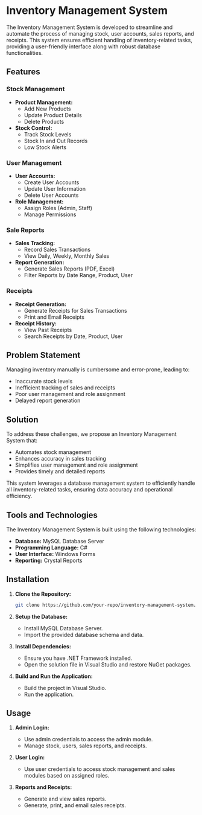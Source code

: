 # Inventory Management System

The Inventory Management System is developed to streamline and automate the process of managing stock, user accounts, sales reports, and receipts. This system ensures efficient handling of inventory-related tasks, providing a user-friendly interface along with robust database functionalities.

## Features
### Stock Management
- **Product Management:**
  - Add New Products
  - Update Product Details
  - Delete Products
- **Stock Control:**
  - Track Stock Levels
  - Stock In and Out Records
  - Low Stock Alerts

### User Management
- **User Accounts:**
  - Create User Accounts
  - Update User Information
  - Delete User Accounts
- **Role Management:**
  - Assign Roles (Admin, Staff)
  - Manage Permissions

### Sale Reports
- **Sales Tracking:**
  - Record Sales Transactions
  - View Daily, Weekly, Monthly Sales
- **Report Generation:**
  - Generate Sales Reports (PDF, Excel)
  - Filter Reports by Date Range, Product, User

### Receipts
- **Receipt Generation:**
  - Generate Receipts for Sales Transactions
  - Print and Email Receipts
- **Receipt History:**
  - View Past Receipts
  - Search Receipts by Date, Product, User

## Problem Statement
Managing inventory manually is cumbersome and error-prone, leading to:
- Inaccurate stock levels
- Inefficient tracking of sales and receipts
- Poor user management and role assignment
- Delayed report generation

## Solution
To address these challenges, we propose an Inventory Management System that:
- Automates stock management
- Enhances accuracy in sales tracking
- Simplifies user management and role assignment
- Provides timely and detailed reports

This system leverages a database management system to efficiently handle all inventory-related tasks, ensuring data accuracy and operational efficiency.

## Tools and Technologies
The Inventory Management System is built using the following technologies:
- **Database:** MySQL Database Server
- **Programming Language:** C#
- **User Interface:** Windows Forms
- **Reporting:** Crystal Reports

## Installation
1. **Clone the Repository:**
   ```sh
   git clone https://github.com/your-repo/inventory-management-system.git
   ```
2. **Setup the Database:**
   - Install MySQL Database Server.
   - Import the provided database schema and data.

3. **Install Dependencies:**
   - Ensure you have .NET Framework installed.
   - Open the solution file in Visual Studio and restore NuGet packages.

4. **Build and Run the Application:**
   - Build the project in Visual Studio.
   - Run the application.

## Usage
1. **Admin Login:**
   - Use admin credentials to access the admin module.
   - Manage stock, users, sales reports, and receipts.

2. **User Login:**
   - Use user credentials to access stock management and sales modules based on assigned roles.

3. **Reports and Receipts:**
   - Generate and view sales reports.
   - Generate, print, and email sales receipts.
